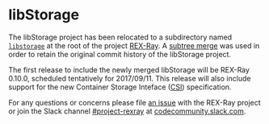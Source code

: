 # libStorage
The libStorage project has been relocated to a subdirectory named
[`libstorage`](https://github.com/codedellemc/rexray/tree/master/libstorage)
at the root of the project [REX-Ray](https://github.com/codedellemc/rexray).
A [subtree merge](http://jasonkarns.com/blog/merge-two-git-repositories-into-one/)
was used in order to retain the original commit history of the libStorage
project.

The first release to include the newly merged libStorage will be
REX-Ray 0.10.0, scheduled tentatively for 2017/09/11. This release
will also include support for the new Container Storage Inteface
([CSI](https://github.com/container-storage-interface/spec))
specification.

For any questions or concerns please file
[an issue](https://github.com/codedellemc/rexray/issues/new) with
the REX-Ray project or join the Slack channel
[#project-rexray](https://codecommunity.slack.com/messages/proejct-rexray) at
[codecommunity.slack.com](https://codecommunity.slack.com).
